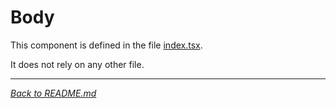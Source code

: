 # Body

This component is defined in the file [index.tsx](./index.tsx).

It does not rely on any other file.

---

[_Back to README.md_](../../../README.md)
